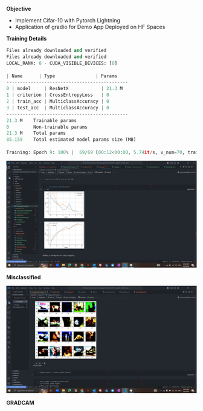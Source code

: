 __Objective__

- Implement Cifar-10 with Pytorch Lightning
- Application of gradio for Demo App Deployed on HF Spaces


__Training Details__

```python
Files already downloaded and verified
Files already downloaded and verified
LOCAL_RANK: 0 - CUDA_VISIBLE_DEVICES: [0]

| Name      | Type               | Params
---------------------------------------------
0 | model     | ResNetX            | 21.3 M
1 | criterion | CrossEntropyLoss   | 0     
2 | train_acc | MulticlassAccuracy | 0     
3 | test_acc  | MulticlassAccuracy | 0     
---------------------------------------------
21.3 M    Trainable params
0         Non-trainable params
21.3 M    Total params
85.159    Total estimated model params size (MB)

Training: Epoch 9: 100% |  69/69 [00:12<00:00, 5.74it/s, v_num=70, train_loss=1.160, val_loss=1.120, val_acc=0.612, train_acc=0.635]
```
![alt text](image.png)

__Misclassified__

![alt text](image-1.png)

__GRADCAM__

